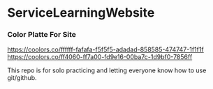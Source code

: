 # ServiceLearningWebsite

### Color Platte For Site
https://coolors.co/ffffff-fafafa-f5f5f5-adadad-858585-474747-1f1f1f  
https://coolors.co/ff4060-ff7a00-fd9e16-00ba7c-1d9bf0-7856ff

This repo is for solo practicing and letting everyone know how to use git/github.
